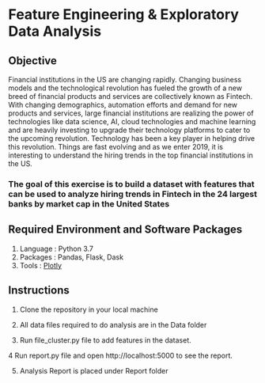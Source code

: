 # Feature Engineering &amp; Exploratory Data Analysis

## Objective

Financial institutions in the US are changing rapidly. Changing business models and the technological revolution has fueled the growth of a new breed of financial products and services are collectively known as Fintech. With changing demographics, automation efforts and demand for new products and services, large financial institutions are realizing the power of technologies like data science, AI, cloud technologies and machine learning and are heavily investing to upgrade their technology platforms to cater to the upcoming revolution. Technology has been a key player in helping drive this revolution. Things are fast evolving and as we enter 2019, it is interesting to understand the hiring trends in the top financial institutions in the US. 

### The goal of this exercise is to build a dataset with features that can be used to analyze hiring trends in Fintech in the 24 largest banks by market cap in the United States

## Required Environment and Software Packages

1. Language : Python 3.7
2. Packages : Pandas, Flask, Dask 
3. Tools : [Plotly](https://plot.ly/create/) 

## Instructions

1. Clone the repository in your local machine

2. All data files required to do analysis are in the Data folder

3. Run file_cluster.py file to add features in the dataset.

4 Run report.py file and open http://localhost:5000 to see the report.

5. Analysis Report is placed under Report folder
